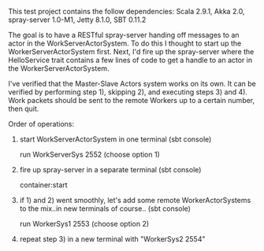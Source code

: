 This test project contains the follow dependencies: Scala 2.9.1, Akka 2.0, spray-server 1.0-M1, Jetty 8.1.0, SBT 0.11.2

The goal is to have a RESTful spray-server handing off messages to an actor in the WorkServerActorSystem. To do this I thought to start up the WorkerServerActorSystem first. Next, I'd fire up the spray-server where the HelloService trait contains a few lines of code to get a handle to an actor in the WorkerServerActorSystem.

I've verified that the Master-Slave Actors system works on its own. It can be verified by performing step 1), skipping 2), and executing steps 3) and 4). Work packets should be sent to the remote Workers up to a certain number, then quit.

Order of operations: 

1) start WorkServerActorSystem in one terminal (sbt console)

    run WorkServerSys 2552 (choose option 1)

2) fire up spray-server in a separate terminal (sbt console)

    container:start

3) if 1) and 2) went smoothly, let's add some remote WorkerActorSystems to the mix..in new terminals of course.. (sbt console)

    run WorkerSys1 2553 (choose option 2)

4) repeat step 3) in a new terminal with "WorkerSys2 2554"